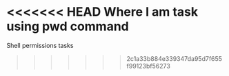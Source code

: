 <<<<<<< HEAD
Where I am task using pwd command
=======
Shell permissions tasks
>>>>>>> 2c1a33b884e339347da95d7f655f99123bf56273
